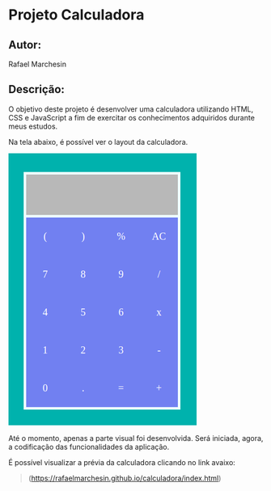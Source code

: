 # Projeto Calculadora

## Autor:
Rafael Marchesin

## Descrição:
O objetivo deste projeto é desenvolver uma calculadora utilizando HTML, CSS e JavaScript a fim de exercitar os conhecimentos adquiridos durante meus estudos.

Na tela abaixo, é possível ver o layout da calculadora.

![Tela do aplicativo calculadora](https://raw.githubusercontent.com/rafaelmarchesin/calculadora/master/imagens/tela-calculadora.png)

Até o momento, apenas a parte visual foi desenvolvida. Será iniciada, agora, a codificação das funcionalidades da aplicação.

É possível visualizar a prévia da calculadora clicando no link avaixo:

> (https://rafaelmarchesin.github.io/calculadora/index.html)